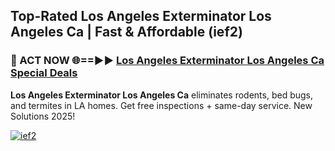 ## Top-Rated Los Angeles Exterminator Los Angeles Ca | Fast & Affordable (ief2)

<h3>🐜 ACT NOW 🌐==►► <a href="https://tinyurl.com/2dysvsjj" rel="nofollow">Los Angeles Exterminator Los Angeles Ca Special Deals</a></h3>

**Los Angeles Exterminator Los Angeles Ca** eliminates rodents, bed bugs, and termites in LA homes. Get free inspections + same-day service. New Solutions 2025!

[![ief2](https://i.imgur.com/JCYaghj.jpeg)](https://tinyurl.com/2dysvsjj)